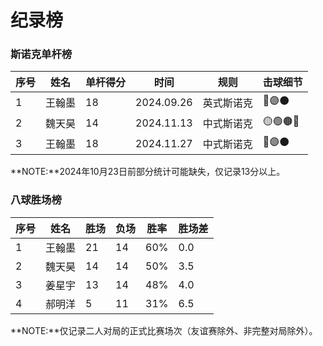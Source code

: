 # 纪录榜

### 斯诺克单杆榜

| 序号 | 姓名   | 单杆得分 | 时间      | 规则       | 击球细节 |
| ---- | ------ | -------- | --------- | -------- | -------- |
| 1    | 王翰墨 | 18       | 2024.09.26 | 英式斯诺克 | 🔴🟣⚫️ |
| 2    | 魏天昊 | 14       | 2024.11.13 | 中式斯诺克 | 🟡🟢🟤🔵 |
| 3    | 王翰墨 | 18       | 2024.11.27 | 中式斯诺克 | 🔴🟣⚫️ |

**NOTE:**2024年10月23日前部分统计可能缺失，仅记录13分以上。

### 八球胜场榜

| 序号 | 姓名   | 胜场 | 负场 | 胜率 | 胜场差 |
| ---- | ------ | ---- | ---- | ---- | ------ |
| 1    | 王翰墨 | 21   | 14   | 60%  | 0.0    |
| 2    | 魏天昊 | 14   | 14   | 50%  | 3.5    |
| 3    | 姜星宇 | 13   | 14   | 48%  | 4.0    |
| 4    | 郝明洋 | 5    | 11   | 31%  | 6.5    |

**NOTE:**仅记录二人对局的正式比赛场次（友谊赛除外、非完整对局除外）。
